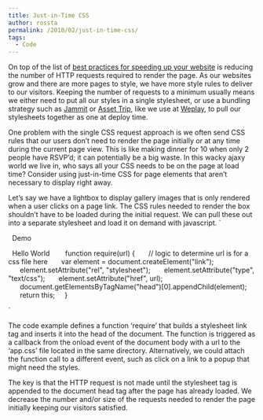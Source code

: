 ```yaml
---
title: Just-in-Time CSS
author: rossta
permalink: /2010/02/just-in-time-css/
tags:
  - Code
---
```

On top of the list of [best practices for speeding up your website][1] is reducing the number of HTTP requests required to render the page. As our websites grow and there are more pages to style, we have more style rules to deliver to our visitors. Keeping the number of requests to a minimum usually means we either need to put all our styles in a single stylesheet, or use a bundling strategy such as [Jammit][2] or [Asset Trip][3], like we use at [Weplay][4], to pull our stylesheets together as one at deploy time.

 [1]: http://developer.yahoo.com/performance/rules.html
 [2]: http://documentcloud.github.com/jammit/
 [3]: http://github.com/brynary/asset-trip
 [4]: http://www.weplay.com

One problem with the single CSS request approach is we often send CSS rules that our users don’t need to render the page initially or at any time during the current page view. This is like making dinner for 10 when only 2 people have RSVP’d; it can potentially be a big waste. In this wacky ajaxy world we live in, who says all your CSS needs to be on the page at load time? Consider using just-in-time CSS for page elements that aren’t necessary to display right away.

Let’s say we have a lightbox to display gallery images that is only rendered when a user clicks on a page link. The CSS rules needed to render the box shouldn’t have to be loaded during the initial request. We can pull these out into a separate stylesheet and load it on demand with javascript.
`


&nbsp;&nbsp;Demo


&nbsp;&nbsp;Hello World
&nbsp;&nbsp;
&nbsp;&nbsp;&nbsp;&nbsp;function require(url) {
&nbsp;&nbsp;&nbsp;&nbsp;&nbsp;&nbsp;// logic to determine url is for a css file here
&nbsp;&nbsp;&nbsp;&nbsp;&nbsp;&nbsp;var element = document.createElement("link");
&nbsp;&nbsp;&nbsp;&nbsp;&nbsp;&nbsp;element.setAttribute("rel", "stylesheet");
&nbsp;&nbsp;&nbsp;&nbsp;&nbsp;&nbsp;element.setAttribute("type", "text/css");
&nbsp;&nbsp;&nbsp;&nbsp;&nbsp;&nbsp;element.setAttribute("href", url);
&nbsp;&nbsp;&nbsp;&nbsp;&nbsp;&nbsp;document.getElementsByTagName("head")[0].appendChild(element);
&nbsp;&nbsp;&nbsp;&nbsp;&nbsp;&nbsp;return this;
&nbsp;&nbsp;&nbsp;&nbsp;}
&nbsp;&nbsp;


`

The code example defines a function ‘require’ that builds a stylesheet link tag and inserts it into the head of the document. The function is triggered as a callback from the onload event of the document body with a url to the ‘app.css’ file located in the same directory. Alternatively, we could attach the function call to a different event, such as click on a link to a popup that might need the styles.

The key is that the HTTP request is not made until the stylesheet tag is appended to the document head tag after the page has already loaded. We decrease the number and/or size of the requests needed to render the page initially keeping our visitors satisfied.
